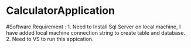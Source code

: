 # CalculatorApplication
#Software Requirement : 1. Need to Install Sql Server on local machine, I have added local machine connection string to create table and database. 2. Need to VS to run this appication.
